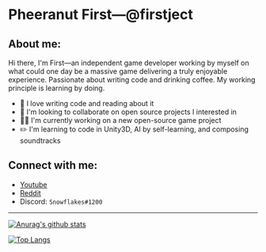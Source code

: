 # Pheeranut First—@firstject

## About me:

Hi there, I'm First—an independent game developer working by myself on what could one day be a massive game delivering a truly enjoyable experience. Passionate about writing code and drinking coffee. My working principle is learning by doing.
- 🧡 I love writing code and reading about it
- 👀 I'm looking to collaborate on open source projects I interested in
- 👩‍💻 I'm currently working on a new open-source game project
- ✏️ I'm learning to code in Unity3D, AI by self-learning, and composing soundtracks

## Connect with me:

- [Youtube](https://www.youtube.com/channel/UCaHynsX2m3E0pwX1LlZkPCQ)
- [Reddit](https://www.reddit.com/user/Firstject)
- Discord: `Snowflakes#1200`

---

[![Anurag's github stats](https://github-readme-stats.vercel.app/api?username=firstject)](https://github.com/anuraghazra/github-readme-stats)

[![Top Langs](https://github-readme-stats.vercel.app/api/top-langs/?username=firstject&hide=javascript)](https://github.com/anuraghazra/github-readme-stats)
